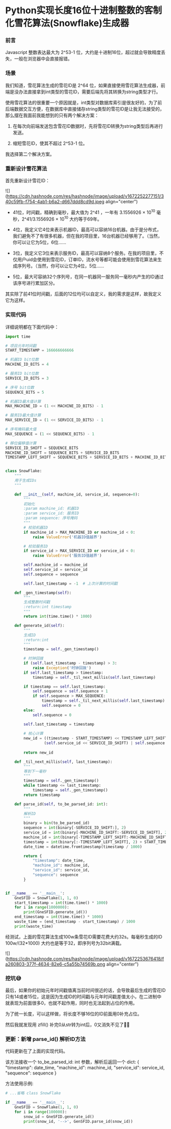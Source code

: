 # Python实现长度16位十进制整数的客制化雪花算法(Snowflake)生成器

### 前言

Javascript 整数表达最大为 2^53-1 位，大约是十进制16位，超过就会导致精度丢失，一般在浏览器中会直接报错。

### 场景

我们知道，雪花算法生成的雪花ID是 2^64 位，如果直接使用雪花算法生成器，前端是没办法直接拿到int类型的雪花ID，需要后端先将其转换为string类型才行。

使用雪花算法的很重要一个原因就是，int类型对数据库索引是很友好的，为了前后端数据交互方便，在数据库中直接储存string类型的雪花ID是让我无法接受的，那么摆在我面前我能想到的只有两个解决方案：

1. 在每次向前端发送包含雪花ID数据时，先将雪花ID转换为string类型后再进行发送。
    
2. 缩短雪花ID，使其不超过 2^53-1 位。
    

我选择第二个解决方案。

### 重新设计雪花算法

首先重新设计雪花ID：

![](https://cdn.hashnode.com/res/hashnode/image/upload/v1672252277151/340c59fb-f754-4ab1-b6a2-d667ddd8cd9d.jpeg align="center")

* 41位，时间戳，精确到毫秒，最大值为 2^41 ，一年有 3.1556926 × 10<sup>10</sup> 毫秒，2^41/3.1556926 × 10<sup>10</sup> 大约等于69年。
    
* 4位，我定义它4位来表示机器ID，最高可以容纳16台机器。由于是分布式，我们避免不了有很多机器，但在我的项目里，16台机器已经够用了。（当然，你可以让它为5位，6位……
    
* 3位，我定义它3位来表示服务ID，最高可以容纳8个服务。在我的项目里，不仅用户uid会使用到雪花ID，订单ID，流水号等都可能会使用到雪花算法来生成序列号。（当然，你可以让它为4位，5位……
    
* 5位，最大可容纳32个序列号，在同一机器同一服务同一毫秒内产生的ID通过该序号进行累加区分。
    

其实除了前41位时间戳，后面的12位均可以自定义，我的需求是这样，故我定义它为这样。

### 实现代码

详细说明都在下面代码中：

```python
import time

# 项目元年时间戳
START_TIMESTAMP = 166666666666

# 机器ID bit位数
MACHINE_ID_BITS = 4

# 服务ID bit位数
SERVICE_ID_BITS = 3

# 序号 bit位数
SEQUENCE_BITS = 5

# 机器ID最大值计算
MAX_MACHINE_ID = (1 << MACHINE_ID_BITS) - 1

# 服务ID最大值计算
MAX_SERVICE_ID = (1 << SERVICE_ID_BITS) - 1

# 序号掩码最大值
MAX_SEQUENCE = (1 << SEQUENCE_BITS) - 1

# 移位偏移值计算
SERVICE_ID_SHIFT = SEQUENCE_BITS
MACHINE_ID_SHIFT = SEQUENCE_BITS + SERVICE_ID_BITS
TIMESTAMP_LEFT_SHIFT = SEQUENCE_BITS + SERVICE_ID_BITS + MACHINE_ID_BITS


class SnowFlake:
    """
    用于生成IDs
    """

    def __init__(self, machine_id, service_id, sequence=0):
        """
        初始化
        :param machine_id: 机器ID
        :param service_id: 服务ID
        :param sequence: 序号掩码
        """
        # 校验机器ID
        if machine_id > MAX_MACHINE_ID or machine_id < 0:
            raise ValueError('机器ID值越界')

        # 校验服务ID
        if service_id > MAX_SERVICE_ID or service_id < 0:
            raise ValueError('服务ID值越界')

        self.machine_id = machine_id
        self.service_id = service_id
        self.sequence = sequence

        self.last_timestamp = -1  # 上次计算的时间戳

    def _gen_timestamp(self):
        """
        生成整数时间戳
        :return:int timestamp
        """
        return int(time.time() * 1000)

    def generate_id(self):
        """
        生成ID
        :return:int
        """
        timestamp = self._gen_timestamp()

        # 时钟回拨
        if (self.last_timestamp - timestamp) > 3:
            raise Exception('时钟回拨')
        if self.last_timestamp > timestamp:
            timestamp = self._til_next_millis(self.last_timestamp)

        if timestamp == self.last_timestamp:
            self.sequence = self.sequence + 1
            if self.sequence > MAX_SEQUENCE:
                timestamp = self._til_next_millis(self.last_timestamp)
                self.sequence = 0
        else:
            self.sequence = 0

        self.last_timestamp = timestamp
        
        # 核心计算
        new_id = ((timestamp - START_TIMESTAMP) << TIMESTAMP_LEFT_SHIFT) | (self.machine_id << MACHINE_ID_SHIFT) | \
                 (self.service_id << SERVICE_ID_SHIFT) | self.sequence
        
        return new_id

    def _til_next_millis(self, last_timestamp):
        """
        等到下一毫秒
        """
        timestamp = self._gen_timestamp()
        while timestamp <= last_timestamp:
            timestamp = self._gen_timestamp()
        return timestamp

    def parse_id(self, to_be_parsed_id: int):
        """
        解析ID
        """
        binary = bin(to_be_parsed_id)
        sequence = int(binary[-SERVICE_ID_SHIFT:], 2)
        service_id = int(binary[-MACHINE_ID_SHIFT:-SERVICE_ID_SHIFT], 2)
        machine_id = int(binary[-TIMESTAMP_LEFT_SHIFT:-MACHINE_ID_SHIFT], 2)
        timestamp = int(binary[:-TIMESTAMP_LEFT_SHIFT], 2) + START_TIMESTAMP
        date_time = datetime.fromtimestamp(timestamp / 1000)

        return {
            "timestamp": date_time,
            "machine_id": machine_id,
            "service_id": service_id,
            "sequence": sequence
        }


if __name__ == '__main__':
    GneSFID = SnowFlake(1, 1, 0)
    start_timestamp = int(time.time() * 1000)
    for i in range(1000000):
        print(GneSFID.generate_id())
    end_timestamp = int(time.time() * 1000)
    waste_time = (end_timestamp - start_timestamp) / 1000
    print(waste_time)
```

经测试，上面的雪花算法生成100w条雪花ID需要花费大约32s。每毫秒生成的ID 100w/(32\*1000) 大约也是等于32，即序列号为32bit满载。

![](https://cdn.hashnode.com/res/hashnode/image/upload/v1672253676418/fa260803-377f-4634-82e6-c5a55b74569b.png align="center")

### 挖坑😅

最后，如果你的初始元年时间戳值离当前时间很近的话，会导致最后生成的雪花ID只有14或者15位，这是因为生成ID的时间戳与元年时间戳差值太小，在二进制中就表现为前面很多0，也就不起作用，同时也无法起到占位的作用。

为了统一长度，可以这样做，将长度不够16位的ID前面用0补充占位。

然后我就发现用 zfill() 补完0从str转为int后，0又消失不见了😵‍💫

### 更新：新增 parse\_id() 解析ID方法

代码更新在了上面的实现代码。

该方法接收一个 to\_be\_parsed\_id: int 参数，解析后返回一个 dict: { "timestamp": date\_time, "machine\_id": machine\_id, "service\_id": service\_id, "sequence": sequence }

方法使用示例:

```python
# ...省略 class SnowFlake

if __name__ == '__main__':
    GneSFID = SnowFlake(1, 1, 0)
    for i in range(100000):
        snow_id = GneSFID.generate_id()
        print(snow_id, '-->', GenSFID.parse_id(snow_id))
```